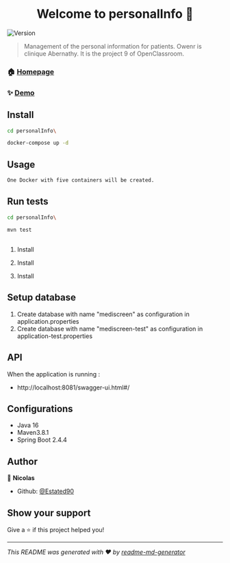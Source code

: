 <h1 align="center">Welcome to personalInfo 👋</h1>
<p>
  <img alt="Version" src="https://img.shields.io/badge/version-1.0.0-blue.svg?cacheSeconds=2592000" />
</p>

> Management of the personal information for patients. Owenr is clinique Abernathy. It is the project 9 of OpenClassroom.

### 🏠 [Homepage](http://localhost:4200/patient)

### ✨ [Demo](http://localhost:4200/patient)

## Install

```sh
cd personalInfo\
```

```sh
docker-compose up -d
```

## Usage

```sh
One Docker with five containers will be created.
```

## Run tests

```sh
cd personalInfo\
```

```sh
mvn test
```

## 

1. Install 

   [Java]: https://www.oracle.com/java/technologies/javase-jdk16-downloads.html	"java installation guide"

2. Install 

   [Maven]: http://maven.apache.org/download.cgi	"Maven installation guide"

3. Install

   [MongoDb]: https://docs.mongodb.com/manual/installation/	"MongoDb installation"

## Setup database

1. Create database with name "mediscreen" as configuration in application.properties
2. Create database with name "mediscreen-test" as configuration in application-test.properties

## API

When the application is running :

- http://localhost:8081/swagger-ui.html#/

## Configurations

- Java 16
- Maven3.8.1
- Spring Boot 2.4.4

## Author

👤 **Nicolas**

* Github: [@Estated90](https://github.com/Estated90)

## Show your support

Give a ⭐️ if this project helped you!

***
_This README was generated with ❤️ by [readme-md-generator](https://github.com/kefranabg/readme-md-generator)_